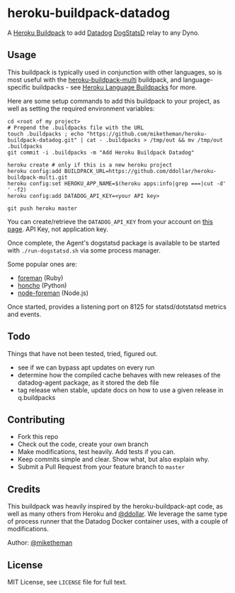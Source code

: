 heroku-buildpack-datadog
========================

A [Heroku Buildpack] to add [Datadog] [DogStatsD] relay to any Dyno.

## Usage

This buildpack is typically used in conjunction with other languages, so is
most useful with the [heroku-buildpack-multi] buildpack, and language-specific
buildpacks - see [Heroku Language Buildpacks] for more.


Here are some setup commands to add this buildpack to your project, as well as
setting the required environment variables:

```shell
cd <root of my project>
# Prepend the .buildpacks file with the URL
touch .buildpacks ; echo "https://github.com/miketheman/heroku-buildpack-datadog.git" | cat - .buildpacks > /tmp/out && mv /tmp/out .buildpacks
git commit -i .buildpacks -m "Add Heroku Buildpack Datadog"

heroku create # only if this is a new heroku project
heroku config:add BUILDPACK_URL=https://github.com/ddollar/heroku-buildpack-multi.git
heroku config:set HEROKU_APP_NAME=$(heroku apps:info|grep ===|cut -d' ' -f2)
heroku config:add DATADOG_API_KEY=<your API key>

git push heroku master
```

You can create/retrieve the `DATADOG_API_KEY` from your account on [this page](https://app.datadoghq.com/account/settings#api).
API Key, not application key.

Once complete, the Agent's dogstatsd package is available to be started with
`./run-dogstatsd.sh` via some process manager.

Some popular ones are:

- [foreman](http://ddollar.github.io/foreman/) (Ruby)
- [honcho](https://honcho.readthedocs.org/) (Python)
- [node-foreman](http://strongloop.github.io/node-foreman/) (Node.js)

Once started, provides a listening port on 8125 for statsd/dotstatsd metrics and events.

## Todo

Things that have not been tested, tried, figured out.

- see if we can bypass apt updates on every run
- determine how the compiled cache behaves with new releases of the
  datadog-agent package, as it stored the deb file
- tag release when stable, update docs on how to use a given release in
  q.buildpacks

## Contributing

- Fork this repo
- Check out the code, create your own branch
- Make modifications, test heavily. Add tests if you can.
- Keep commits simple and clear. Show what, but also explain why.
- Submit a Pull Request from your feature branch to `master`

## Credits

This buildpack was heavily inspired by the heroku-buildpack-apt code, as well
as many others from Heroku and [@ddollar].
We leverage the same type of process runner that the Datadog Docker container
uses, with a couple of modifications.

Author: [@miketheman]

## License

MIT License, see `LICENSE` file for full text.

[Datadog]: http://www.datadog.com
[DogStatsD]: http://docs.datadoghq.com/guides/dogstatsd/
[Heroku Buildpack]: https://devcenter.heroku.com/articles/buildpacks
[heroku-buildpack-multi]: https://github.com/ddollar/heroku-buildpack-multi
[Heroku Language Buildpacks]: https://devcenter.heroku.com/articles/buildpacks#default-buildpacks

[@ddollar]: https://github.com/ddollar
[@miketheman]: https://github.com/miketheman
